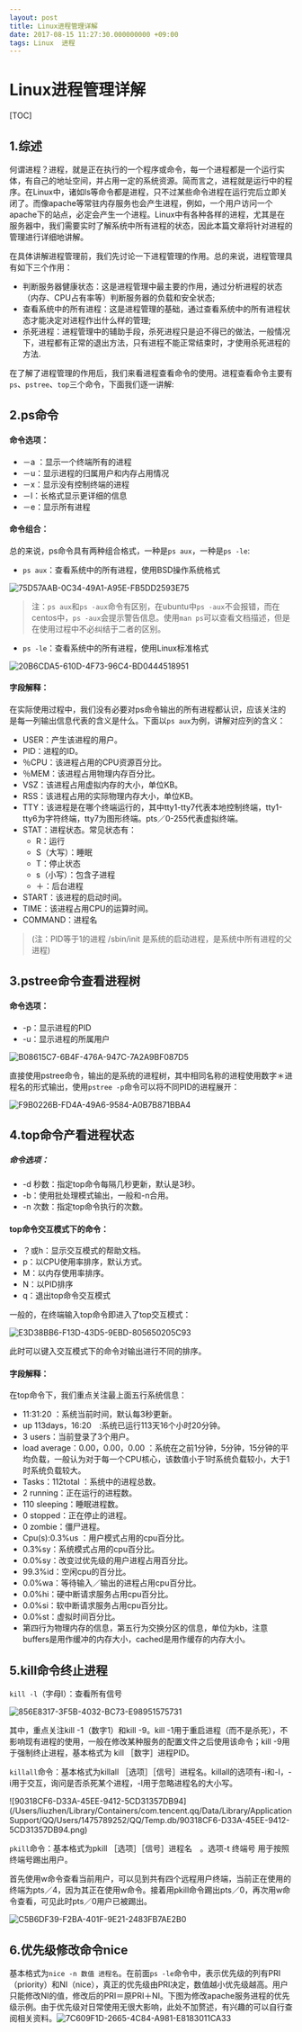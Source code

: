 ```yaml
---
layout: post
title: Linux进程管理详解
date: 2017-08-15 11:27:30.000000000 +09:00
tags: Linux  进程
---
```


# Linux进程管理详解

[TOC]

## 1.综述

​	何谓进程？进程，就是正在执行的一个程序或命令，每一个进程都是一个运行实体，有自己的地址空间，并占用一定的系统资源。简而言之，进程就是运行中的程序。在Linux中，诸如ls等命令都是进程，只不过某些命令进程在运行完后立即关闭了。而像apache等常驻内存服务也会产生进程，例如，一个用户访问一个apache下的站点，必定会产生一个进程。Linux中有各种各样的进程，尤其是在服务器中，我们需要实时了解系统中所有进程的状态，因此本篇文章将针对进程的管理进行详细地讲解。

​        在具体讲解进程管理前，我们先讨论一下进程管理的作用。总的来说，进程管理具有如下三个作用：

* 判断服务器健康状态：这是进程管理中最主要的作用，通过分析进程的状态（内存、CPU占有率等）判断服务器的负载和安全状态;
* 查看系统中的所有进程：这是进程管理的基础，通过查看系统中的所有进程状态才能决定对进程作出什么样的管理;
* 杀死进程：进程管理中的辅助手段，杀死进程只是迫不得已的做法，一般情况下，进程都有正常的退出方法，只有进程不能正常结束时，才使用杀死进程的方法.

​        在了解了进程管理的作用后，我们来看进程查看命令的使用。进程查看命令主要有`ps`、`pstree`、`top`三个命令，下面我们逐一讲解:

## 2.ps命令

#### 命令选项：

- －a ：显示一个终端所有的进程
- －u：显示进程的归属用户和内存占用情况
- －x：显示没有控制终端的进程
- －l：长格式显示更详细的信息
- －e：显示所有进程

#### 命令组合：

总的来说，ps命令具有两种组合格式，一种是`ps aux`，一种是`ps -le`:

- `ps aux`：查看系统中的所有进程，使用BSD操作系统格式

![75D57AAB-0C34-49A1-A95E-FB5DD2593E75](https://github.com/Pea-Shooter/Pea-Shooter.github.io/raw/master/images/blog/2017-08-15/75D57AAB-0C34-49A1-A95E-FB5DD2593E75.png)

> 注：`ps aux`和`ps -aux`命令有区别，在ubuntu中`ps -aux`不会报错，而在centos中，`ps -aux`会提示警告信息。使用`man ps`可以查看文档描述，但是在使用过程中不必纠结于二者的区别。

- `ps -le`：查看系统中的所有进程，使用Linux标准格式

![20B6CDA5-610D-4F73-96C4-BD0444518951](https://github.com/Pea-Shooter/Pea-Shooter.github.io/raw/master/images/blog/2017-08-15/20B6CDA5-610D-4F73-96C4-BD0444518951.png)

#### 字段解释：

在实际使用过程中，我们没有必要对ps命令输出的所有进程都认识，应该关注的是每一列输出信息代表的含义是什么。下面以`ps aux`为例，讲解对应列的含义：

- USER：产生该进程的用户。
- PID：进程的ID。
- ％CPU：该进程占用的CPU资源百分比。
- ％MEM：该进程占用物理内存百分比。
- VSZ：该进程占用虚拟内存的大小，单位KB。
- RSS：该进程占用的实际物理内存大小，单位KB。
- TTY：该进程是在哪个终端运行的，其中tty1-tty7代表本地控制终端，tty1-tty6为字符终端，tty7为图形终端。pts／0-255代表虚拟终端。
- STAT：进程状态。常见状态有：
  - R：运行
  - S（大写）：睡眠
  - T：停止状态
  - s（小写）：包含子进程
  - ＋：后台进程
- START：该进程的启动时间。
- TIME：该进程占用CPU的运算时间。
- COMMAND：进程名

> (注：PID等于1的进程 /sbin/init 是系统的启动进程，是系统中所有进程的父进程)

## 3.pstree命令查看进程树

#### 命令选项：

- -p：显示进程的PID
- -u：显示进程的所属用户

![B08615C7-6B4F-476A-947C-7A2A9BF087D5](https://github.com/Pea-Shooter/Pea-Shooter.github.io/raw/master/images/blog/2017-08-15/B08615C7-6B4F-476A-947C-7A2A9BF087D5.png)

直接使用pstree命令，输出的是系统的进程树，其中相同名称的进程使用数字＊进程名的形式输出，使用`pstree -p`命令可以将不同PID的进程展开：

![F9B0226B-FD4A-49A6-9584-A0B7B871BBA4](https://github.com/Pea-Shooter/Pea-Shooter.github.io/raw/master/images/blog/2017-08-15/F9B0226B-FD4A-49A6-9584-A0B7B871BBA4.png)

## 4.top命令产看进程状态

##### 命令选项：

- -d 秒数：指定top命令每隔几秒更新，默认是3秒。
- -b：使用批处理模式输出，一般和-n合用。
- -n 次数：指定top命令执行的次数。

#### top命令交互模式下的命令：

- ？或h：显示交互模式的帮助文档。
- p：以CPU使用率排序，默认方式。
- M：以内存使用率排序。　　　
- N：以PID排序
- q：退出top命令交互模式

一般的，在终端输入top命令即进入了top交互模式：

![E3D38BB6-F13D-43D5-9EBD-805650205C93](https://github.com/Pea-Shooter/Pea-Shooter.github.io/raw/master/images/blog/2017-08-15/E3D38BB6-F13D-43D5-9EBD-805650205C93.png)

此时可以键入交互模式下的命令对输出进行不同的排序。

#### 字段解释：

在top命令下，我们重点关注最上面五行系统信息：

- 11:31:20 ：系统当前时间，默认每3秒更新。
- up 113days，16:20　:系统已运行113天16个小时20分钟。
- 3 users：当前登录了3个用户。
- load average：0.00，0.00，0.00 ：系统在之前1分钟，5分钟，15分钟的平均负载，一般认为对于每一个CPU核心，该数值小于1时系统负载较小，大于1时系统负载较大。
- Tasks：112total ：系统中的进程总数。
- 2 running：正在运行的进程数。
- 110 sleeping：睡眠进程数。
- 0 stopped：正在停止的进程。
- 0 zombie：僵尸进程。
- Cpu(s):0.3%us ：用户模式占用的cpu百分比。
- 0.3%sy：系统模式占用的cpu百分比。
- 0.0%sy：改变过优先级的用户进程占用百分比。
- 99.3%id：空闲cpu的百分比。
- 0.0%wa：等待输入／输出的进程占用cpu百分比。
- 0.0%hi：硬中断请求服务占用cpu百分比。
- 0.0%si：软中断请求服务占用cpu百分比。
- 0.0%st：虚拟时间百分比。
- 第四行为物理内存的信息，第五行为交换分区的信息，单位为kb，注意buffers是用作缓冲的内存大小，cached是用作缓存的内存大小。

## 5.kill命令终止进程

`kill -l`（字母l）：查看所有信号

![856E8317-3F5B-4032-BC73-E98951575731](https://github.com/Pea-Shooter/Pea-Shooter.github.io/raw/master/images/blog/2017-08-15/856E8317-3F5B-4032-BC73-E98951575731.png)

其中，重点关注kill -1（数字1）和kill -9。kill -1用于重启进程（而不是杀死），不影响现有进程的使用，一般在修改某种服务的配置文件之后使用该命令；kill -9用于强制终止进程，基本格式为 kill ［数字］进程PID。

`killall`命令：基本格式为killall ［选项］［信号］进程名。killall的选项有-i和-I，-i用于交互，询问是否杀死某个进程，-I用于忽略进程名的大小写。

![90318CF6-D33A-45EE-9412-5CD31357DB94](/Users/liuzhen/Library/Containers/com.tencent.qq/Data/Library/Application Support/QQ/Users/1475789252/QQ/Temp.db/90318CF6-D33A-45EE-9412-5CD31357DB94.png)

`pkill`命令：基本格式为pkill ［选项］［信号］进程名　。选项-t 终端号 用于按照终端号踢出用户。

首先使用w命令查看当前用户，可以见到共有四个远程用户终端，当前正在使用的终端为pts／4，因为其正在使用w命令。接着用pkill命令踢出pts／0，再次用w命令查看，可见此时pts／0用户已被踢出。

![C5B6DF39-F2BA-401F-9E21-2483FB7AE2B0](https://github.com/Pea-Shooter/Pea-Shooter.github.io/raw/master/images/blog/2017-08-15/BABF0CAB-11A3-4363-969D-69605007223B.png)

## 6.优先级修改命令nice

基本格式为`nice -n 数值 进程名`。在前面`ps -le`命令中，表示优先级的列有PRI（priority）和NI（nice），真正的优先级由PRI决定，数值越小优先级越高。用户只能修改NI的值，修改后的PRI＝原PRI＋NI。下图为修改apache服务进程的优先级示例。由于优先级对日常使用无很大影响，此处不加赘述，有兴趣的可以自行查阅相关资料。![7C609F1D-2665-4C84-A981-E8183011CA33](https://github.com/Pea-Shooter/Pea-Shooter.github.io/raw/master/images/blog/2017-08-15/7C609F1D-2665-4C84-A981-E8183011CA33.png)


